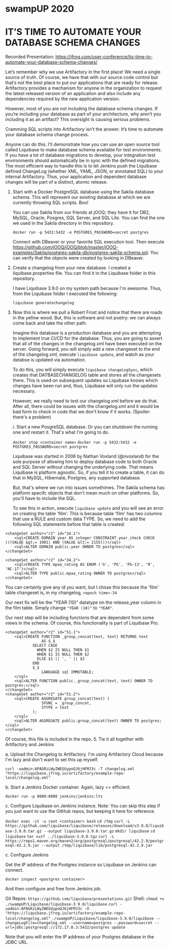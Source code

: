 # swampUP 2020
# IT’S TIME TO AUTOMATE YOUR DATABASE SCHEMA CHANGES


Recorded Presentation: https://jfrog.com/user-conference/its-time-to-automate-your-database-schema-changes/

Let’s remember why we use Artifactory in the first place! We need a single source of truth. Of course, we have that with our source code control but that’s not the best place to put our applications that are ready for release. Artifactory provides a mechanism for anyone in the organization to request the latest released version of an application and also include any dependencies required by the new application version.

However, most of you are not including the database schema changes. If you’re including your database as part of your architecture, why aren’t you including it as an artifact? This oversight is causing serious problems.

Cramming SQL scripts into Artifactory isn’t the answer. It’s time to automate your database schema change process.

Anyone can do this. I’ll demonstrate how you can use an open source tool called Liquibase to make database schema available for test environments. If you have a lot of database migrations to develop, your integration test environments should automatically be in sync with the defined migrations. The most efficient way to handle this is to let Jenkins push the Liquibase defined ChangeLog (whether XML, YAML, JSON, or annotated SQL) to your internal Artifactory. Thus, your application and dependent database changes will be part of a distinct, atomic release.

1. Start with a Docker PostgreSQL database using the Sakila database schema. This will represent our existing database at which we are currently throwing SQL scripts. Boo!

	You can use Sakila from our friends at jOOQ; they have it for DB2, MySQL, Oracle, Posgres, SQL Server, and SQL Lite. You can find the one we used in the Sakila directory in this repository.

	`docker run -p 5432:5432 -e POSTGRES_PASSWORD=secret postgres`

	Connect with DBeaver or your favorite SQL execution tool. Then execute https://github.com/jOOQ/jOOQ/blob/master/jOOQ-examples/Sakila/postgres-sakila-db/postgres-sakila-schema.sql. You can verify that the objects were created by looking in DBeaver.

2. Create a changelog from your new database. I created a liquibase.properties file. You can find it in the Liquibase folder in this repository.
	
	I have Liquibase 3.9.0 on my system path because I'm awesome. Thus, from the Liquibase folder I executed the following:

	`liquibase generatechangelog`

3. Now this is where we pull a Robert Frost and notice that there are roads in the yellow wood. But, this is software and not poetry: we can always come back and take the other path.

	Imagine this database is a production database and you are attempting to implement true CI/CD for the database. Thus, you are going to assert that all of the changes in the changelog.xml have been executed on the server. Going forward, you will simply add a new changeset to the end of the changelog.xml, execute `liquibase update`, and watch as your databse is updated via automation.
	
	To do this, you will simply execute `liquibase changeLogSync`, which creates that DATBASECHANGELOG table and stores all the changesets there. This is used on subsequent updates so Liquibase knows which changes have been run and, thus, Liquibase will only run the updates necessary.
		
	However, we really need to test our changelog.xml before we do that. After all, there could be issues with the changelog.xml and it would be bad form to check in code that we don't know if it works. (Spoiler: there's a problem)
	
	i. Start a new PosgreSQL database. Or you can shutdown the running one and restart it. That's what I'm going to do.

	`docker stop <container name>`
	`docker run -p 5432:5432 -e POSTGRES_PASSWORD=secret postgres`

	Liquibase was started in 2006 by Nathan Voxland (@nvoxland) for the sole purpose of allowing him to deploy database code to both Oracle and SQL Server without changing the underlying code. That means Liquibase is platform agnostic. So, if you tell it to create a table, it can do that in MySQL, Hibernate, Postgres, any supported database.
			
	But, that's where we run into issues somethimes. The Sakila schema has platform specifc objects that don't mean much on other platforms. So, you'll have to include the SQL.

	To see this in action, execute `liquibase update` and you will see an error on creating the table 'film'. This is because table 'film' has two columns that use a RULE and custom data TYPE. So, we need to add the following SQL statements before that table is created:
		
```
<changeSet author="r2" id="34.1">
	<sql>CREATE DOMAIN year AS integer CONSTRAINT year_check CHECK (((VALUE &gt;= 1901) AND (VALUE &lt;= 2155)))</sql>
	<sql>ALTER DOMAIN public.year OWNER TO postgres</sql>
</changeSet>

<changeSet author="r2" id="34.2">
	<sql>CREATE TYPE mpaa_rating AS ENUM ('G', 'PG', 'PG-13', 'R', 'NC-17')</sql>
	<sql>ALTER TYPE public.mpaa_rating OWNER TO postgres</sql>
</changeSet>
```

You can certainly give any id you want, but I chose this because the 'film' table changeset is, in my changelog, `<epoch time>-34`
		
Our next fix will be the "YEAR (10)" datatype on the release_year column in the film table. Simply change `"YEAR (10)"` to `"YEAR"`.
		

Our next step will be including functions that are dependent from some views in the schema. Of course, this functionality  is part of Liquibase Pro.

```
<changeSet author="r2" id="51.1">
	<sql>CREATE FUNCTION _group_concat(text, text) RETURNS text
				AS $_$
			SELECT CASE
			  WHEN $2 IS NULL THEN $1
			  WHEN $1 IS NULL THEN $2
			  ELSE $1 || ', ' || $2
			END
			$_$
				LANGUAGE sql IMMUTABLE;
	</sql>
	<sql>ALTER FUNCTION public._group_concat(text, text) OWNER TO postgres;</sql>
</changeSet>
<changeSet author="r2" id="51.2">
	<sql>CREATE AGGREGATE group_concat(text) (
				SFUNC = _group_concat,
				STYPE = text
			);
	</sql>
	<sql>ALTER AGGREGATE public.group_concat(text) OWNER TO postgres;</sql>
</changeSet>
```
Of course, this file is included in the repo.
5. Tie it all together with Artifactory and Jenkins

a. Upload the Changelog to Artifactory. I'm using Artifactory Cloud because I'm lazy and don't want to set this up myself.
	
`curl -uadmin:APAGRiLWyZWEGUypoQJ6jHFMJ3c -T changelog.xml "https://liquibase.jfrog.io/artifactory/example-repo-local/changelog.xml"`
	
b. Start a Jenkins Docker container. Again, lazy == efficient.
	
`docker run -p 8080:8080 jenkins/jenkins:lts`
	
c. Configure Liquibase on Jenkins instance. Note: You can skip this step if you just want to use the GitHub repos, but keeping it here for reference.
		
`docker exec -it -u root <container> bash`
`cd /tmp`
`curl -L https://github.com/liquibase/liquibase/releases/download/v3.9.0/liquibase-3.9.0.tar.gz --output liquibase-3.9.0.tar.gz`
`mkdir liquibase`
`cd liquibase`
`tar xvzf ../liquibase-3.9.0.tgz`
`curl -L https://repo1.maven.org/maven2/org/postgresql/postgresql/42.2.9/postgresql-42.2.9.jar --output /tmp/liquibase/lib/postgresql-42.2.9.jar`
	
c. Configure Jenkins
	
Get the IP address of the Postgres instance so Liquibase on Jenkins can connect.
	
`docker inspect <postgres container>`
	
And then configure and free form Jenkins job.
	
Git Repos: `https://github.com/liquibase/presentations.git`
Shell: 
`chmod +x ./swampUP/Liquibase/liquibase-3.9.0/liquibase`
`curl -uadmin:APAGRiLWyZWEGUypoQJ6jHFMJ3c -O "https://liquibase.jfrog.io/artifactory/example-repo-local/changelog.xml"`
`./swampUP/Liquibase/liquibase-3.9.0/liquibase --changeLogFile=changelog.xml --username=postgres --password=secret --url=jdbc:postgresql://172.17.0.3:5432/postgres update`

Note that you will enter the IP address of your Postgres database in the JDBC URL.
